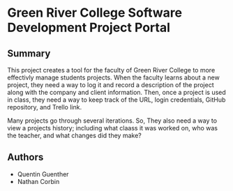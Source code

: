 # Green River College Software Development Project Portal

## Summary

This project creates a tool for the faculty of Green River College to more effectivly manage students projects. When the faculty learns about a new project, they need a way to log it and record a description of the project along with the company and client information. Then, once a project is used in class, they need a way to keep track of the URL, login credentials, GitHub repository, and Trello link.

Many projects go through several iterations. So, They also need a way to view a projects history; including what claass it was worked on, who was the teacher, and what changes did they make?

## Authors
* Quentin Guenther
* Nathan Corbin